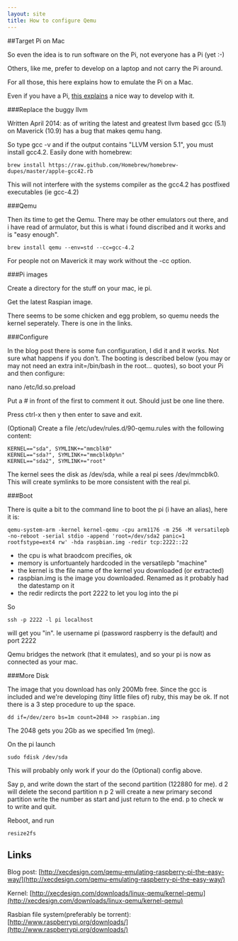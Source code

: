 ```yaml
---
layout: site
title: How to configure Qemu
---
```


##Target Pi on Mac


So even the idea is to run software on the Pi, not everyone has a Pi (yet :-)

Others, like me, prefer to develop on a laptop and not carry the Pi around. 

For all those, this here explains how to emulate the Pi on a Mac.

Even if you have a Pi, [this explains](/remote_pi.html) a nice way to develop with it.

###Replace the buggy llvm


Written April 2014: as of writing the latest and greatest llvm based gcc (5.1) on Maverick (10.9) has a bug that makes qemu hang.

So type gcc -v and if the output contains "LLVM version 5.1", you must install gcc4.2. Easily done with homebrew:

    brew install https://raw.github.com/Homebrew/homebrew-dupes/master/apple-gcc42.rb

This will not interfere with the systems compiler as the gcc4.2 has postfixed executables (ie gcc-4.2) 

###Qemu

Then its time to get the Qemu. There may be other emulators out there, and i have read of armulator, but this is what i found discribed and it works and is "easy enough".

    brew install qemu --env=std --cc=gcc-4.2

For people not on Maverick it may work without the -cc option. 

###Pi images

Create a directory for the stuff on your mac, ie pi.

Get the latest Raspian image.

There seems to be some chicken and egg problem, so quemu needs the kernel seperately. There is one in the links.

###Configure

In the blog post there is some fun configuration, I did it and it works. Not sure what happens if you don't.
The booting is described below (you may or may not need an extra init=/bin/bash in the root... quotes), so boot your Pi and then configure:

   nano /etc/ld.so.preload

Put a # in front of the first to comment it out. Should just be one line there.

Press ctrl-x then y then enter to save and exit.

(Optional) Create a file /etc/udev/rules.d/90-qemu.rules with the following content:

    KERNEL=="sda", SYMLINK+="mmcblk0"
    KERNEL=="sda?", SYMLINK+="mmcblk0p%n"
    KERNEL=="sda2", SYMLINK+="root"

The kernel sees the disk as /dev/sda, while a real pi sees /dev/mmcblk0. 
This will create symlinks to be more consistent with the real pi.

###Boot

There is quite a bit to the command line to boot the pi (i have an alias), here it is:

    qemu-system-arm -kernel kernel-qemu -cpu arm1176 -m 256 -M versatilepb -no-reboot -serial stdio -append 'root=/dev/sda2 panic=1 rootfstype=ext4 rw' -hda raspbian.img -redir tcp:2222::22

- the cpu is what braodcom precifies, ok
- memory is unfortuantely hardcoded in the versatilepb "machine"
- the kernel is the file name of the kernel you downloaded (or extracted)
- raspbian.img is the image you downloaded. Renamed as it probably had the datestamp on it
- the redir redircts the port 2222 to let you log into the pi

So

    ssh -p 2222 -l pi localhost
    
will get you "in". Ie username pi (password raspberry is the default) and port 2222

Qemu bridges the network (that it emulates), and so your pi is now as connected as your mac.

###More Disk

The image that you download has only 200Mb free. Since the gcc is included and we're developing (tiny little files of) ruby, this may be ok. If not there is a 3 step procedure to up the space.

    dd if=/dev/zero bs=1m count=2048 >> raspbian.img 

The 2048 gets you 2Gb as we specified 1m (meg).

On the pi launch 

    sudo fdisk /dev/sda
    
This will probably only work if your do the (Optional) config above.

Say p, and write down the start of the second partition (122880 for me).
d 2 will delete the second partition
n p 2 will create a new primary second partition
write the number as start and just return to the end.
p to check
w to write and quit.

Reboot, and run 

    resize2fs

Links
-----

Blog post: [http://xecdesign.com/qemu-emulating-raspberry-pi-the-easy-way/](http://xecdesign.com/qemu-emulating-raspberry-pi-the-easy-way/)

Kernel: [http://xecdesign.com/downloads/linux-qemu/kernel-qemu](http://xecdesign.com/downloads/linux-qemu/kernel-qemu)

Rasbian file system(preferably be torrent): [http://www.raspberrypi.org/downloads/](http://www.raspberrypi.org/downloads/)
